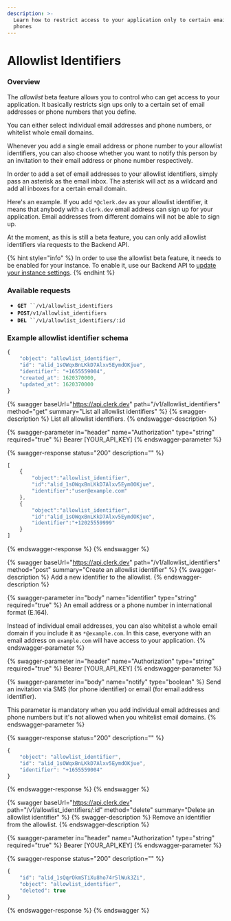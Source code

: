 ```yaml
---
description: >-
  Learn how to restrict access to your application only to certain emails or
  phones
---
```


# Allowlist Identifiers

### Overview

The _allowlist_ beta feature allows you to control who can get access to your application. It basically restricts sign ups only to a certain set of email addresses or phone numbers that you define.&#x20;

You can either select individual email addresses and phone numbers, or whitelist whole email domains.&#x20;

Whenever you add a single email address or phone number to your allowlist identifiers, you can also choose whether you want to notify this person by an invitation to their email address or phone number respectively.&#x20;

In order to add a set of email addresses to your allowlist identifiers, simply pass an asterisk as the email inbox. The asterisk will act as a wildcard and add all inboxes for a certain email domain.&#x20;

Here's an example. If you add `*@clerk.dev` as your allowlist identifier, it means that anybody with a `clerk.dev` email address can sign up for your application. Email addresses from different domains will not be able to sign up.

At the moment, as this is still a beta feature, you can only add allowlist identifiers via requests to the Backend API.

{% hint style="info" %}
In order to use the allowlist beta feature, it needs to be enabled for your instance. To enable it, use our Backend API to [update your instance settings](instance-settings.md).
{% endhint %}

### Available requests

* **`GET`**` ``/v1/allowlist_identifiers`
* **`POST`**`/v1/allowlist_identifiers`
* **`DEL`**` ``/v1/allowlist_identifiers/:id`

### Example allowlist identifier schema

```javascript
{
	"object": "allowlist_identifier", 
	"id": "alid_1sOWqxBnLKkD7Alxv5EymdOKjue",
	"identifier": "+1655559004",
 	"created_at": 1620370000,
 	"updated_at": 1620370000
}
```

{% swagger baseUrl="https://api.clerk.dev" path="/v1/allowlist_identifiers" method="get" summary="List all allowlist identifiers" %}
{% swagger-description %}
List all allowlist identifiers.
{% endswagger-description %}

{% swagger-parameter in="header" name="Authorization" type="string" required="true" %}
Bearer [YOUR_API_KEY]
{% endswagger-parameter %}

{% swagger-response status="200" description="" %}
```javascript
[
	{
		"object":"allowlist_identifier",
		"id":"alid_1sOWqxBnLKkD7Alxv5Eym0OKjue",
		"identifier":"user@example.com"
	},
	{
		"object":"allowlist_identifier",
		"id":"alid_1sOWqxBnLKkD7Alxv5EymdOKjue",
		"identifier":"+12025559999"
	}
]
```
{% endswagger-response %}
{% endswagger %}

{% swagger baseUrl="https://api.clerk.dev" path="/v1/allowlist_identifiers" method="post" summary="Create an allowlist identifier" %}
{% swagger-description %}
Add a new identifier to the allowlist.
{% endswagger-description %}

{% swagger-parameter in="body" name="identifier" type="string" required="true" %}
An email address or a phone number in international format (E.164).

Instead of individual email addresses, you can also whitelist a whole email domain if you include it as `*@example.com`. In this case, everyone with an email address on `example.com` will have access to your application.
{% endswagger-parameter %}

{% swagger-parameter in="header" name="Authorization" type="string" required="true" %}
Bearer [YOUR_API_KEY]
{% endswagger-parameter %}

{% swagger-parameter in="body" name="notify" type="boolean" %}
Send an invitation via SMS (for phone identifier) or email (for email address identifier).

This parameter is mandatory when you add individual email addresses and phone numbers but it's not allowed when you whitelist email domains.
{% endswagger-parameter %}

{% swagger-response status="200" description="" %}
```javascript
{
	"object": "allowlist_identifier", 
	"id": "alid_1sOWqxBnLKkD7Alxv5EymdOKjue",
	"identifier": "+1655559004"
}
```
{% endswagger-response %}
{% endswagger %}

{% swagger baseUrl="https://api.clerk.dev" path="/v1/allowlist_identifiers/:id" method="delete" summary="Delete an allowlist identifier" %}
{% swagger-description %}
Remove an identifier from the allowlist.
{% endswagger-description %}

{% swagger-parameter in="header" name="Authorization" type="string" required="true" %}
Bearer [YOUR_API_KEY]
{% endswagger-parameter %}

{% swagger-response status="200" description="" %}
```javascript
{
	"id": "alid_1sQqrOkmSTiXu8ho74r5lWuk3Zi",
	"object": "allowlist_identifier", 
	"deleted": true
}
```
{% endswagger-response %}
{% endswagger %}

